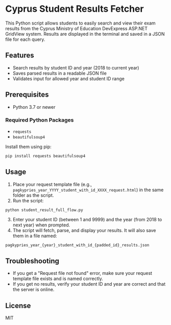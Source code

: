# Cyprus Student Results Fetcher

This Python script allows students to easily search and view their exam results from the Cyprus Ministry of Education DevExpress ASP.NET GridView system. Results are displayed in the terminal and saved in a JSON file for each query.

## Features
- Search results by student ID and year (2018 to current year)
- Saves parsed results in a readable JSON file
- Validates input for allowed year and student ID range

## Prerequisites
- Python 3.7 or newer

### Required Python Packages
- `requests`
- `beautifulsoup4`

Install them using pip:

```sh
pip install requests beautifulsoup4
```

## Usage
1. Place your request template file (e.g., `pagkypries_year_YYYY_student_with_id_XXXX_request.html`) in the same folder as the script.
2. Run the script:

```sh
python student_result_full_flow.py
```

3. Enter your student ID (between 1 and 9999) and the year (from 2018 to next year) when prompted.
4. The script will fetch, parse, and display your results. It will also save them in a file named:

```
pagkypries_year_{year}_student_with_id_{padded_id}_results.json
```

## Troubleshooting
- If you get a "Request file not found" error, make sure your request template file exists and is named correctly.
- If you get no results, verify your student ID and year are correct and that the server is online.

## License
MIT
